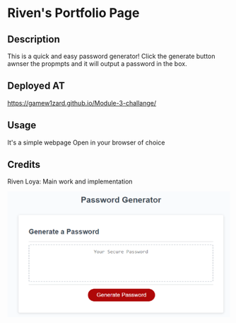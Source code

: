 # Riven's Portfolio Page

## Description

This is a quick and easy password generator! Click the generate button awnser the propmpts and it will output a password in the box.

## Deployed AT

https://gamew1zard.github.io/Module-3-challange/

## Usage

It's a simple webpage Open in your browser of choice

## Credits

Riven Loya: Main work and implementation


![screenshot of webpage](/images/Untitled.png?raw=true " ")



